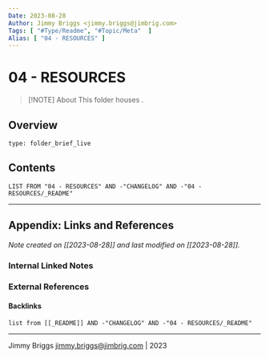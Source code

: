 ```yaml
---
Date: 2023-08-28
Author: Jimmy Briggs <jimmy.briggs@jimbrig.com>
Tags: [ "#Type/Readme", "#Topic/Meta"  ]
Alias: [ "04 - RESOURCES" ]
---
```


# 04 - RESOURCES

> [!NOTE] About
> This folder houses .

## Overview


```ccard
type: folder_brief_live
```
 

## Contents

```dataview
LIST FROM "04 - RESOURCES" AND -"CHANGELOG" AND -"04 - RESOURCES/_README"
```

***

## Appendix: Links and References

*Note created on [[2023-08-28]] and last modified on [[2023-08-28]].*

### Internal Linked Notes

### External References

#### Backlinks

```dataview
list from [[_README]] AND -"CHANGELOG" AND -"04 - RESOURCES/_README"
```


***

Jimmy Briggs <jimmy.briggs@jimbrig.com> | 2023
